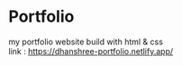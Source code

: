 # Portfolio
my portfolio website build with html &amp; css  
link  :  https://dhanshree-portfolio.netlify.app/


